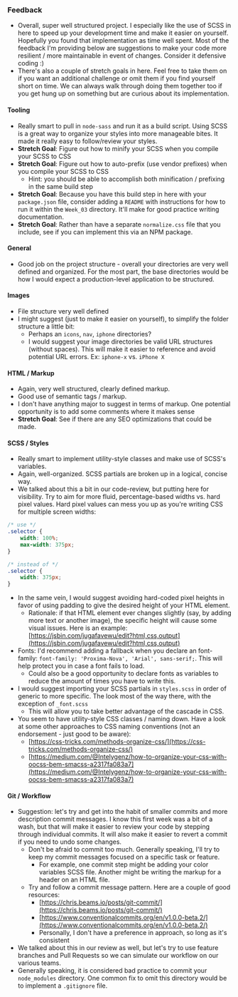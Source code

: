 ### Feedback
- Overall, super well structured project. I especially like the use of SCSS in here to speed up your development time and make it easier on yourself. Hopefully you found that implementation as time well spent. Most of the feedback I'm providing below are suggestions to make your code more resilient / more maintainable in event of changes. Consider it defensive coding :)
- There's also a couple of stretch goals in here. Feel free to take them on if you want an additional challenge or omit them if you find yourself short on time. We can always walk through doing them together too if you get hung up on something but are curious about its implementation. 

#### Tooling
- Really smart to pull in `node-sass` and run it as a build script. Using SCSS is a great way to organize your styles into more manageable bites. It made it really easy to follow/review your styles.
- **Stretch Goal**: Figure out how to minify your SCSS when you compile your SCSS to CSS 
- **Stretch Goal**: Figure out how to auto-prefix (use vendor prefixes) when you compile your SCSS to CSS
    - Hint: you should be able to accomplish both minification / prefixing in the same build step
- **Stretch Goal**: Because you have this build step in here with your `package.json` file, consider adding a `README` with instructions for how to run it within the `Week_03` directory. It'll make for good practice writing documentation.
- **Stretch Goal**: Rather than have a separate `normalize.css` file that you include, see if you can implement this via an NPM package.

#### General
- Good job on the project structure - overall your directories are very well defined and organized. For the most part, the base directories would be how I would expect a production-level application to be structured. 

#### Images
- File structure very well defined
- I might suggest (just to make it easier on yourself), to simplify the folder structure a little bit:
    - Perhaps an `icons`, `nav`, `iphone` directories?
    - I would suggest your image directories be valid URL structures (without spaces). This will make it easier to reference and avoid potential URL errors. Ex: `iphone-x` vs. `iPhone X`
    
#### HTML / Markup
- Again, very well structured, clearly defined markup.
- Good use of semantic tags / markup.
- I don't have anything major to suggest in terms of markup. One potential opportunity is to add some comments where it makes sense
- **Stretch Goal**: See if there are any SEO optimizations that could be made. 

#### SCSS / Styles
- Really smart to implement utility-style classes and make use of SCSS's variables.
- Again, well-organized. SCSS partials are broken up in a logical, concise way.
- We talked about this a bit in our code-review, but putting here for visibility. Try to aim for more fluid, percentage-based widths vs. hard pixel values. Hard pixel values can mess you up as you're writing CSS for multiple screen widths:
```css
/* use */
.selector {
    width: 100%;
    max-width: 375px;
}

/* instead of */
.selector {
    width: 375px;
}
```
- In the same vein, I would suggest avoiding hard-coded pixel heights in favor of using padding to give the desired height of your HTML element.
    - Rationale: if that HTML element ever changes slightly (say, by adding more text or another image), the specific height will cause some visual issues. Here is an example: [https://jsbin.com/jugafavewu/edit?html,css,output](https://jsbin.com/jugafavewu/edit?html,css,output)
- Fonts: I'd recommend adding a fallback when you declare an font-family: `font-family: 'Proxima-Nova', 'Arial', sans-serif;`. This will help protect you in case a font fails to load.
    - Could also be a good opportunity to declare fonts as variables to reduce the amount of times you have to write this.  
- I would suggest importing your SCSS partials in `styles.scss` in order of generic to more specific. The look most of the way there, with the exception of `_font.scss`
    - This will allow you to take better advantage of the cascade in CSS. 
- You seem to have utility-style CSS classes / naming down. Have a look at some other approaches to CSS naming conventions (not an endorsement - just good to be aware):
    - [https://css-tricks.com/methods-organize-css/](https://css-tricks.com/methods-organize-css/)
    - [https://medium.com/@Intelygenz/how-to-organize-your-css-with-oocss-bem-smacss-a2317fa083a7](https://medium.com/@Intelygenz/how-to-organize-your-css-with-oocss-bem-smacss-a2317fa083a7)

#### Git / Workflow
- Suggestion: let's try and get into the habit of smaller commits and more description commit messages. I know this first week was a bit of a wash, but that will make it easier to review your code by stepping through individual commits. It will also make it easier to revert a commit if you need to undo some changes.
    - Don't be afraid to commit too much. Generally speaking, I'll try to keep my commit messages focused on a specific task or feature.
        - For example, one commit step might be adding your color variables SCSS file. Another might be writing the markup for a header on an HTML file. 
    - Try and follow a commit message pattern. Here are a couple of good resources:
        - [https://chris.beams.io/posts/git-commit/](https://chris.beams.io/posts/git-commit/)
        - [https://www.conventionalcommits.org/en/v1.0.0-beta.2/](https://www.conventionalcommits.org/en/v1.0.0-beta.2/)
        - Personally, I don't have a preference in approach, so long as it's consistent
- We talked about this in our review as well, but let's try to use feature branches and Pull Requests so we can simulate our workflow on our various teams.
 - Generally speaking, it is considered bad practice to commit your `node_modules` directory. One common fix to omit this directory would be to implement a `.gitignore` file.  
  
